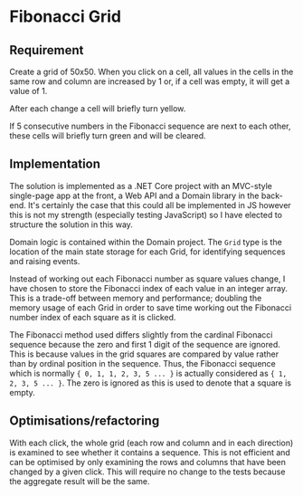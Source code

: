 # Fibonacci Grid

## Requirement

Create a grid of 50x50. When you click on a cell, all values in the cells in the
same row and column are increased by 1 or, if a cell was empty, it will get a
value of 1.

After each change a cell will briefly turn yellow.

If 5 consecutive numbers in the Fibonacci sequence are next to each other, these
cells will briefly turn green and will be cleared.

## Implementation

The solution is implemented as a .NET Core project with an MVC-style single-page
app at the front, a Web API and a Domain library in the back-end. It's certainly
the case that this could all be implemented in JS however this is not my
strength (especially testing JavaScript) so I have elected to structure the
solution in this way.

Domain logic is contained within the Domain project. The `Grid` type is the
location of the main state storage for each Grid, for identifying sequences
and raising events.

Instead of working out each Fibonacci number as square values change, I have
chosen to store the Fibonacci index of each value in an integer array. This is
a trade-off between memory and performance; doubling the memory usage of each
Grid in order to save time working out the Fibonacci number index of each square
as it is clicked.

The Fibonacci method used differs slightly from the cardinal Fibonacci sequence
because the zero and first 1 digit of the sequence are ignored. This is because
values in the grid squares are compared by value rather than by ordinal position
in the sequence. Thus, the Fibonacci sequence which is normally
`{ 0, 1, 1, 2, 3, 5 ... }` is actually considered as `{ 1, 2, 3, 5 ... }`. The
zero is ignored as this is used to denote that a square is empty.

## Optimisations/refactoring

With each click, the whole grid (each row and column and in each direction) is
examined to see whether it contains a sequence. This is not efficient and can be
optimised by only examining the rows and columns that have been changed by a
given click. This will require no change to the tests because the aggregate
result will be the same.